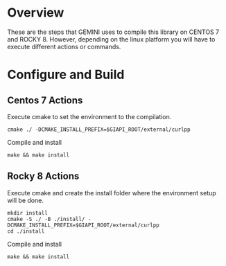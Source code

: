 # Overview
These are the steps  that GEMINI uses to compile this library on CENTOS 7 and ROCKY 8. However, depending on the linux platform you will have to execute different actions or commands.

# Configure and Build

## Centos 7 Actions
Execute cmake to set the environment to the compilation. 
```
cmake ./ -DCMAKE_INSTALL_PREFIX=$GIAPI_ROOT/external/curlpp
```
Compile and install
```
make && make install
```

## Rocky 8 Actions
Execute cmake and create the install folder where the environment setup will be done. 
```
mkdir install
cmake -S ./ -B ./install/ -DCMAKE_INSTALL_PREFIX=$GIAPI_ROOT/external/curlpp
cd ./install
```
Compile and install
```
make && make install
```


